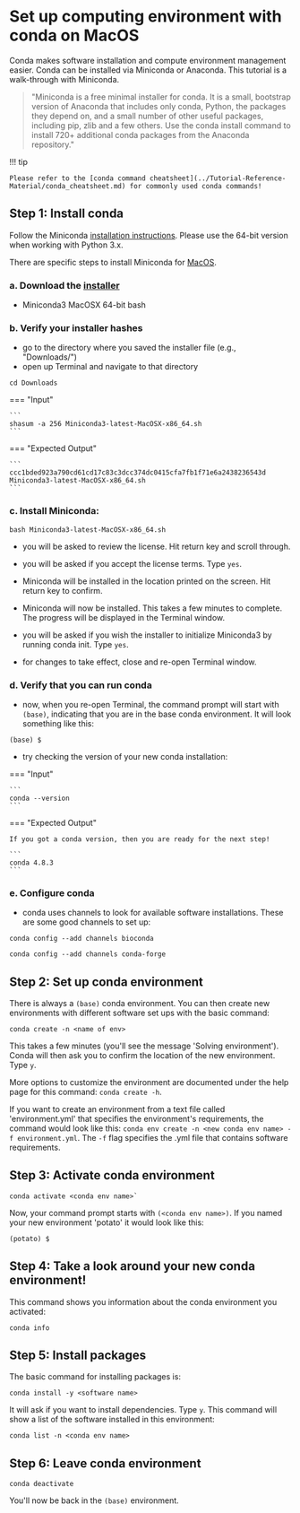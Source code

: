 # Set up computing environment with conda on MacOS

Conda makes software installation and compute environment management easier. Conda can be installed via Miniconda or Anaconda. This tutorial is a walk-through with Miniconda.

> "Miniconda is a free minimal installer for conda. It is a small, bootstrap version of Anaconda that includes only conda, Python, the packages they depend on, and a small number of other useful packages, including pip, zlib and a few others. Use the conda install command to install 720+ additional conda packages from the Anaconda repository."

!!! tip

    Please refer to the [conda command cheatsheet](../Tutorial-Reference-Material/conda_cheatsheet.md) for commonly used conda commands!


## Step 1: Install conda

Follow the Miniconda [installation instructions](https://conda.io/projects/conda/en/latest/user-guide/install/index.html). Please use the 64-bit version when working with Python 3.x.

There are specific steps to install Miniconda for [MacOS](https://conda.io/projects/conda/en/latest/user-guide/install/macos.html).

### a. Download the [installer](https://docs.conda.io/en/latest/miniconda.html)
- Miniconda3 MacOSX 64-bit bash

### b. Verify your installer hashes
- go to the directory where you saved the installer file (e.g., "Downloads/")
- open up Terminal and navigate to that directory

```
cd Downloads
```

=== "Input"

    ```
    shasum -a 256 Miniconda3-latest-MacOSX-x86_64.sh
    ```

=== "Expected Output"
    
    ```
    ccc1bded923a790cd61cd17c83c3dcc374dc0415cfa7fb1f71e6a2438236543d  Miniconda3-latest-MacOSX-x86_64.sh
    ```

### c. Install Miniconda:
```
bash Miniconda3-latest-MacOSX-x86_64.sh
```
- you will be asked to review the license. Hit return key and scroll through.

- you will be asked if you accept the license terms. Type `yes`.

- Miniconda will be installed in the location printed on the screen. Hit return key to confirm.

- Miniconda will now be installed. This takes a few minutes to complete. The progress will be displayed in the Terminal window.

- you will be asked if you wish the installer to initialize Miniconda3 by running conda init. Type `yes`.

- for changes to take effect, close and re-open Terminal window.

### d. Verify that you can run conda
- now, when you re-open Terminal, the command prompt will start with `(base)`, indicating that you are in the base conda environment. It will look something like this:

```
(base) $
```

- try checking the version of your new conda installation:

=== "Input"

    ```
    conda --version
    ```
    
=== "Expected Output"

    If you got a conda version, then you are ready for the next step!
    
    ```
    conda 4.8.3
    ```

### e. Configure conda
- conda uses channels to look for available software installations. These are some good channels to set up:

```
conda config --add channels bioconda
```

```
conda config --add channels conda-forge
```

## Step 2: Set up conda environment

There is always a `(base)` conda environment. You can then create new environments with different software set ups with the basic command:

```
conda create -n <name of env>
```

This takes a few minutes (you'll see the message 'Solving environment'). Conda will then ask you to confirm the location of the new environment. Type `y`.

More options to customize the environment are documented under the help page for this command: `conda create -h`.

If you want to create an environment from a text file called 'environment.yml' that specifies the environment's requirements, the command would look like this:
`conda env create -n <new conda env name> -f environment.yml`. The `-f` flag specifies the .yml file that contains software requirements.

## Step 3: Activate conda environment

```
conda activate <conda env name>`
```

Now, your command prompt starts with `(<conda env name>)`. If you named your new environment 'potato' it would look like this:

```
(potato) $
```

## Step 4: Take a look around your new conda environment!
This command shows you information about the conda environment you activated:

```
conda info
```

## Step 5: Install packages
The basic command for installing packages is:

```
conda install -y <software name>
```

It will ask if you want to install dependencies. Type `y`. This command will show a list of the software installed in this environment:

```
conda list -n <conda env name>
```

## Step 6: Leave conda environment

```
conda deactivate
```

You'll now be back in the `(base)` environment.
